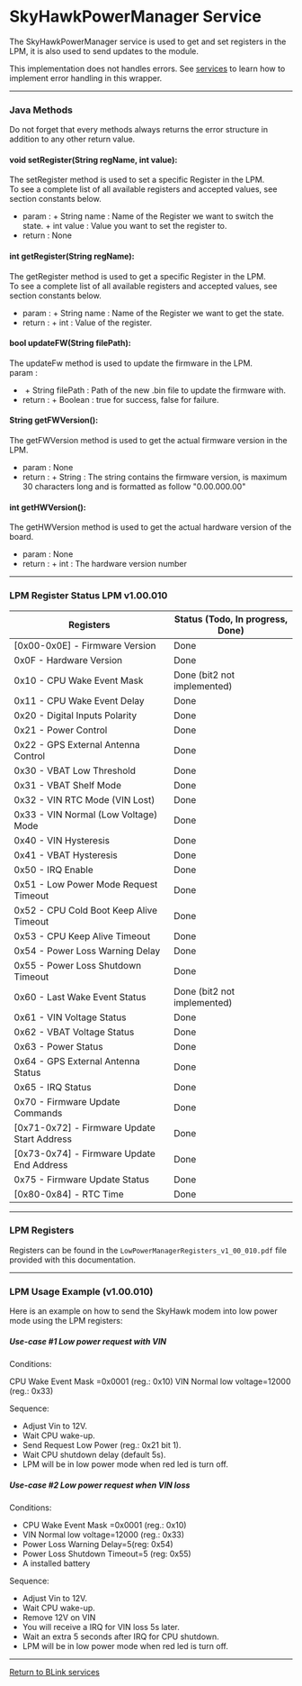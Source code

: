 SkyHawkPowerManager Service
============

The SkyHawkPowerManager service is used to get and set registers in the LPM, it is also used to send updates to the module.

This implementation does not handles errors. See [services](services.md) to learn how to implement error handling in this wrapper.

---------------------------------


### Java Methods

Do not forget that every methods always returns the error structure in addition to any other return value.

#### void setRegister(String regName, int value):

The setRegister method is used to set a specific Register in the LPM.<br>
To see a complete list of all available registers and accepted values, see section constants below.

- param  : 
         + String name   : Name of the Register we want to switch the state.
         + int value     : Value you want to set the register to.
- return : None
  
#### int getRegister(String regName):

The getRegister method is used to get a specific Register in the LPM.<br>
To see a complete list of all available registers and accepted values, see section constants below.

- param  : 
         + String name   : Name of the Register we want to get the state.		  
- return : 
         + int : Value of the register.

#### bool updateFW(String filePath):

The updateFw method is used to update the firmware in the LPM.<br>
param  : 

- ​    + String filePath   : Path of the new .bin file to update the firmware with.
- return : 
         + Boolean : true for success, false for failure.

#### String getFWVersion():

The getFWVersion method is used to get the actual firmware version in the LPM.

- param  : None
- return : 
         + String : The string contains the firmware version, is maximum 30 characters long and is formatted as follow "0.00.000.00"

#### int getHWVersion():

The getHWVersion method is used to get the actual hardware version of the board.

- param  : None
- return : 
         + int : The hardware version number

---------------------------------

### LPM Register Status LPM v1.00.010

| Registers                                   | Status (Todo, In progress, Done) |
| ------------------------------------------- | -------------------------------- |
| [0x00-0x0E] - Firmware Version              | Done                             |
| 0x0F - Hardware Version                     | Done                             |
| 0x10 - CPU Wake Event Mask                  | Done (bit2 not implemented)      |
| 0x11 - CPU Wake Event Delay                 | Done                             |
| 0x20 - Digital Inputs Polarity              | Done                             |
| 0x21 - Power Control                        | Done                             |
| 0x22 - GPS External Antenna Control         | Done                             |
| 0x30 - VBAT Low Threshold                   | Done                             |
| 0x31 - VBAT Shelf Mode                      | Done                             |
| 0x32 - VIN RTC Mode (VIN Lost)              | Done                             |
| 0x33 - VIN Normal (Low Voltage) Mode        | Done                             |
| 0x40 - VIN Hysteresis                       | Done                             |
| 0x41 - VBAT Hysteresis                      | Done                             |
| 0x50 - IRQ Enable                           | Done                             |
| 0x51 - Low Power Mode Request Timeout       | Done                             |
| 0x52 - CPU Cold Boot Keep Alive Timeout     | Done                             |
| 0x53 - CPU Keep Alive Timeout               | Done                             |
| 0x54 - Power Loss Warning Delay             | Done                             |
| 0x55 - Power Loss Shutdown Timeout          | Done                             |
| 0x60 - Last Wake Event Status               | Done (bit2 not implemented)      |
| 0x61 - VIN Voltage Status                   | Done                             |
| 0x62 - VBAT Voltage Status                  | Done                             |
| 0x63 - Power Status                         | Done                             |
| 0x64 - GPS External Antenna Status          | Done                             |
| 0x65 - IRQ Status                           | Done                             |
| 0x70 - Firmware Update Commands             | Done                             |
| [0x71-0x72] - Firmware Update Start Address | Done                             |
| [0x73-0x74] - Firmware Update End Address   | Done                             |
| 0x75 - Firmware Update Status               | Done                             |
| [0x80-0x84] - RTC Time                      | Done                             |

 

------



### LPM Registers

Registers can be found in the `LowPowerManagerRegisters_v1_00_010.pdf` file provided with this documentation.

 

------

### LPM Usage Example (v1.00.010)

Here is an example on how to send the SkyHawk modem into low power mode using the LPM registers:


##### Use-case #1 Low power request with VIN

Conditions:

CPU Wake Event Mask =0x0001 (reg.: 0x10)
VIN Normal low voltage=12000 (reg.: 0x33)

Sequence:

- Adjust Vin to 12V.
- Wait CPU wake-up.
- Send Request Low Power (reg.: 0x21 bit 1).
- Wait CPU shutdown delay (default 5s).
- LPM will be in low power mode when red led is turn off.

##### Use-case #2 Low power request when VIN loss

Conditions:

- CPU Wake Event Mask =0x0001 (reg.: 0x10)
- VIN Normal low voltage=12000 (reg.: 0x33)
- Power Loss Warning Delay=5(reg: 0x54)
- Power Loss Shutdown Timeout=5 (reg: 0x55)
- A installed battery

Sequence:

- Adjust Vin to 12V.
- Wait CPU wake-up.
- Remove 12V on VIN
- You will receive a IRQ for VIN loss 5s later.
- Wait an extra 5 seconds after IRQ for CPU shutdown.
- LPM will be in low power mode when red led is turn off.

---------------------------------

[Return to BLink services](blinkServices.md)
